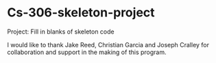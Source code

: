 # Cs-306-skeleton-project
Project: Fill in blanks of skeleton code 

I would like to thank Jake Reed, Christian Garcia and Joseph Cralley for collaboration and support in the making of this program. 
